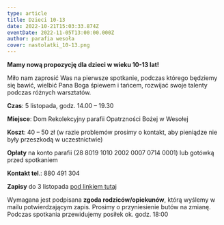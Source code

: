 ```yaml
---
type: article
title: Dzieci 10-13
date: 2022-10-21T15:03:33.874Z
eventDate: 2022-11-05T13:00:00.000Z
author: parafia wesoła
cover: nastolatki_10-13.png
---
```

<!--StartFragment-->

**Mamy nową propozycję dla dzieci w wieku 10-13 lat!**

Miło nam zaprosić Was na pierwsze spotkanie, podczas którego będziemy się bawić, wielbić Pana Boga śpiewem i tańcem, rozwijać swoje talenty podczas różnych warsztatów.

**Czas**: 5 listopada, godz. 14.00 – 19.30

**Miejsce**: Dom Rekolekcyjny parafii Opatrzności Bożej w Wesołej

**Koszt**: 40 – 50 zł (w razie problemów prosimy o kontakt, aby pieniądze nie były przeszkodą w uczestnictwie)

**Opłaty** na konto parafii (28 8019 1010 2002 0007 0714 0001) lub gotówką przed spotkaniem

**Kontakt tel**.: 880 491 304

**Zapisy** do 3 listopada [pod linkiem tutaj](https://docs.google.com/forms/d/e/1FAIpQLSeEqx0Nmy36bBdX9_zmjo6WVNndEd35GncM56OWGskRWsFlCg/viewform?usp=sf_link)

Wymagana jest podpisana **zgoda rodziców/opiekunów**, którą wyślemy w mailu potwierdzającym zapis. Prosimy o przyniesienie butów na zmianę. Podczas spotkania przewidujemy posiłek ok. godz. 18:00

<!--EndFragment-->